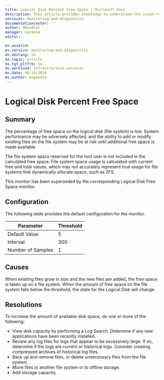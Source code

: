 ```yaml
---
title: Logical Disk Percent Free Space | Microsoft Docs
description: This article provides knowledge to understand the issue reported, what are the possible causes, and how to resolve the health issue identified by Azure Monitor VM Health.
services: monitoring-and-diagnostics
documentationcenter: ''
author: MGoedtel
manager: carmonm
editor: 

ms.assetid: 
ms.service: monitoring-and-diagnostics
ms.devlang: na
ms.topic: article
ms.tgt_pltfrm: na
ms.workload: infrastructure-services
ms.date: 06/14/2018
ms.author: magoedte
---
```


# Logical Disk Percent Free Space

## Summary

The percentage of free space on the logical disk (file system) is low. System performance may be adversely affected, and the ability to add or modify existing files on the file system may be at risk until additional free space is made available.

The file system space reserved for the root user is not included in the calculated free space. File system space usage is calculated with current free and total values, which may not accurately represent true usage for file systems that dynamically allocate space, such as ZFS.

This monitor has been superseded by the corresponding Logical Disk Free Space monitor.

## Configuration

The following table provides the default configuration for the monitor.

|Parameter |Threshold |
|----------|----------|
|Default Value |5 |
|Interval |300 |
|Number of Samples|1 |

## Causes

When existing files grow in size and the new files are added, the free space is taken up on a file system. When the amount of free space on the file system falls below the threshold, the state for the Logical Disk will change.

## Resolutions

To increase the amount of available disk space, do one or more of the following:

- View disk capacity by performing a Log Search. Determine if any new applications have been recently installed.
- Review any log files for logs that appear to be excessively large. If so, determine if the logs are current or historical logs. Consider creating compressed archives of historical log files.
- Back up and remove files, or delete unnecessary files from the file system. 
- Move files to another file system or to offline storage.
- Add storage capacity.